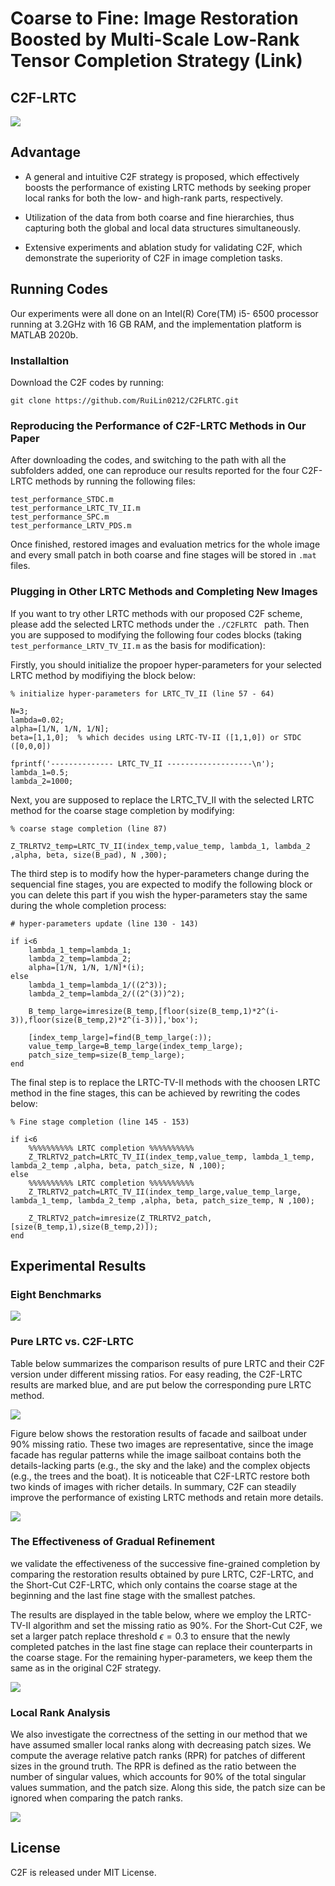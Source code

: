 # Coarse to Fine: Image Restoration Boosted by Multi-Scale Low-Rank Tensor Completion Strategy (Link)


## C2F-LRTC
![](./figures/workflow.jpg)

## Advantage
+ A general and intuitive C2F strategy is proposed, which effectively boosts the performance of existing LRTC methods by seeking proper local ranks for both the low- and high-rank parts, respectively.

+ Utilization of the data from both coarse and fine hierarchies, thus capturing both the global and local data structures simultaneously.

+ Extensive experiments and ablation study for validating C2F, which demonstrate the superiority of C2F in image completion tasks.

## Running Codes
Our experiments were all done on an Intel(R) Core(TM) i5-
6500 processor running at 3.2GHz with 16 GB RAM, and
the implementation platform is MATLAB 2020b.

### Installaltion
Download the C2F codes by running:
 ```
 git clone https://github.com/RuiLin0212/C2FLRTC.git
 ```

### Reproducing the Performance of C2F-LRTC Methods in Our Paper
After downloading the codes, and switching to the path with all the subfolders added, one can reproduce our results reported for the four C2F-LRTC methods by running the following files:
```
test_performance_STDC.m
test_performance_LRTC_TV_II.m
test_performance_SPC.m
test_performance_LRTV_PDS.m
```

Once finished, restored images and evaluation metrics for the whole image and every small patch in both coarse and fine stages will be stored in ```.mat``` files.

### Plugging in Other LRTC Methods and Completing New Images

If you want to try other LRTC methods with our proposed C2F scheme, please add the selected LRTC methods under the ```./C2FLRTC ``` path. Then you are supposed to modifying the following four codes blocks (taking ```test_performance_LRTV_TV_II.m``` as the basis for modification):

Firstly, you should initialize the propoer hyper-parameters for your selected LRTC method by modifiying the block below:
```
% initialize hyper-parameters for LRTC_TV_II (line 57 - 64)

N=3;
lambda=0.02;
alpha=[1/N, 1/N, 1/N];
beta=[1,1,0];  % which decides using LRTC-TV-II ([1,1,0]) or STDC ([0,0,0])

fprintf('-------------- LRTC_TV_II -------------------\n');
lambda_1=0.5;
lambda_2=1000;
```

Next, you are supposed to replace the LRTC_TV_II with the selected LRTC method for the coarse stage completion by modifying:
```
% coarse stage completion (line 87)

Z_TRLRTV2_temp=LRTC_TV_II(index_temp,value_temp, lambda_1, lambda_2 ,alpha, beta, size(B_pad), N ,300);
```

The third step is to modify how the hyper-parameters change during the sequencial fine stages, you are expected to modify the following block or you can delete this part if you wish the hyper-parameters stay the same during the whole completion process:
```
# hyper-parameters update (line 130 - 143)

if i<6
    lambda_1_temp=lambda_1;
    lambda_2_temp=lambda_2;
    alpha=[1/N, 1/N, 1/N]*(i);
else 
    lambda_1_temp=lambda_1/((2^3));
    lambda_2_temp=lambda_2/((2^(3))^2);
    
    B_temp_large=imresize(B_temp,[floor(size(B_temp,1)*2^(i-3)),floor(size(B_temp,2)*2^(i-3))],'box');
    
    [index_temp_large]=find(B_temp_large(:));
    value_temp_large=B_temp_large(index_temp_large);
    patch_size_temp=size(B_temp_large);
end
```

The final step is to replace the LRTC-TV-II methods with the choosen LRTC method in the fine stages, this can be achieved by rewriting the codes below:
```
% Fine stage completion (line 145 - 153)

if i<6
    %%%%%%%%%% LRTC completion %%%%%%%%%%
    Z_TRLRTV2_patch=LRTC_TV_II(index_temp,value_temp, lambda_1_temp, lambda_2_temp ,alpha, beta, patch_size, N ,100);
else
    %%%%%%%%%% LRTC completion %%%%%%%%%%
    Z_TRLRTV2_patch=LRTC_TV_II(index_temp_large,value_temp_large, lambda_1_temp, lambda_2_temp ,alpha, beta, patch_size_temp, N ,100);
    
    Z_TRLRTV2_patch=imresize(Z_TRLRTV2_patch,[size(B_temp,1),size(B_temp,2)]);
end
```




## Experimental Results

### Eight Benchmarks
![](./figures/benchmark-2.png)

### Pure LRTC vs. C2F-LRTC
Table below summarizes the comparison results of pure LRTC and their C2F version under different missing ratios. For easy reading, the C2F-LRTC results are marked blue, and are put below the corresponding pure LRTC method.

![](./figures/exp_summary.png)

Figure below shows the restoration results of facade and sailboat under $90\%$ missing ratio. These two images are representative, since the image facade has regular patterns while the image sailboat contains both the details-lacking parts (e.g., the sky and the lake) and the complex objects (e.g., the trees and the boat). It is noticeable that C2F-LRTC restore both two kinds of images with richer details. In summary, C2F can steadily improve the performance of existing LRTC methods and retain more details.

![](./figures/viz_compare.png)

### The Effectiveness of Gradual Refinement
we validate the effectiveness of the successive fine-grained completion by comparing the restoration results obtained by pure LRTC, C2F-LRTC, and the Short-Cut C2F-LRTC, which only contains the coarse stage at the beginning and the last fine stage with the smallest patches.

The results are displayed in the table below, where we employ the LRTC-TV-II algorithm and set the missing ratio as $90\%$. For the Short-Cut C2F, we set a larger patch replace threshold $\epsilon = 0.3$ to ensure that the newly completed patches in the last fine stage can replace their counterparts in the coarse stage. For the remaining hyper-parameters, we keep them the same as in the original C2F strategy.

![](./figures/ablation_short_cut.png)

### Local Rank Analysis
We also investigate the correctness of the setting in our method that we have assumed smaller local ranks along with decreasing patch sizes. We compute the average relative patch ranks (RPR) for patches of different sizes in the ground truth. The RPR is defined as the ratio between the number of singular values, which accounts for $90\%$ of the total singular values summation, and the patch size. Along this side, the patch size can be ignored when comparing the patch ranks.

![](./figures/ablation_rank.png) 

## License
C2F is released under MIT License.


